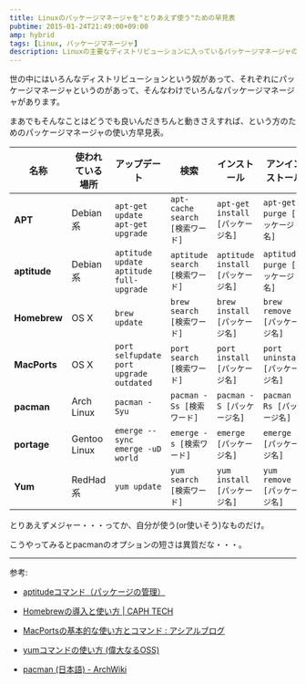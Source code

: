 ```yaml
---
title: Linuxのパッケージマネージャを"とりあえず使う"ための早見表
pubtime: 2015-01-24T21:49:00+09:00
amp: hybrid
tags: [Linux, パッケージマネージャ]
description: Linuxの主要なディストリビューションに入っているパッケージマネージャの、最低限必要そうなコマンドの早見表です。
---
```


世の中にはいろんなディストリビューションという奴があって、それぞれにパッケージマネージャというのがあって、そんなわけでいろんなパッケージマネージャがあります。

まあでもそんなことはどうでも良いんだきちんと動きさえすれば、という方のためのパッケージマネージャの使い方早見表。

<div style={{'overflow': 'auto hidden'}}>

|名称        |使われている場所|アップデート                                  |検索                           |インストール                     |アンインストール               |
|------------|----------------|----------------------------------------------|-------------------------------|---------------------------------|-------------------------------|
|**APT**     |Debian系        |`apt-get update`<br />`apt-get upgrade`       |`apt-cache search [検索ワード]`|`apt-get install [パッケージ名]` |`apt-get purge [パッケージ名]` |
|**aptitude**|Debian系        |`aptitude update`<br />`aptitude full-upgrade`|`aptitude search [検索ワード]` |`aptitude install [パッケージ名]`|`aptitude purge [パッケージ名]`|
|**Homebrew**|OS X            |`brew update`                                 |`brew search [検索ワード]`     |`brew install [パッケージ名]`    |`brew remove [パッケージ名]`   |
|**MacPorts**|OS X            |`port selfupdate`<br />`port upgrade outdated`|`port search [検索ワード]`     |`port install [パッケージ名]`    |`port uninstall [パッケージ名]`|
|**pacman**  |Arch Linux      |`pacman -Syu`                                 |`pacman -Ss [検索ワード]`      |`pacman -S [パッケージ名]`       |`pacman -Rs [パッケージ名]`    |
|**portage** |Gentoo Linux    |`emerge --sync`<br />`emerge -uD world`       |`emerge -s [検索ワード]`       |`emerge [パッケージ名]`          |`emerge -C [パッケージ名]`     |
|**Yum**     |RedHad系        |`yum update`                                  |`yum search [検索ワード]`      |`yum install [パッケージ名]`     |`yum remove [パッケージ名]`    |

</div>

とりあえずメジャー・・・ってか、自分が使う(or使いそう)なものだけ。

こうやってみるとpacmanのオプションの短さは異質だな・・・。

---

参考:
- [aptitudeコマンド（パッケージの管理）](http://www.garunimo.com/program/linux/aptitude.xhtml)

- [Homebrewの導入と使い方 | CAPH TECH](http://tech.caph.jp/2011/04/06/homebrew%E3%81%AE%E5%B0%8E%E5%85%A5%E3%81%A8%E4%BD%BF%E3%81%84%E6%96%B9/)

- [MacPortsの基本的な使い方とコマンド : アシアルブログ](http://blog.asial.co.jp/371)

- [yumコマンドの使い方 (偉大なるOSS)](http://max01.skr.jp/blog/2006/12/yum.html)

- [pacman (日本語) - ArchWiki](https://wiki.archlinux.org/index.php/Pacman_%28%E6%97%A5%E6%9C%AC%E8%AA%9E%29#.E3.83.91.E3.83.83.E3.82.B1.E3.83.BC.E3.82.B8.E3.81.AE.E3.82.A2.E3.83.83.E3.83.97.E3.82.B0.E3.83.AC.E3.83.BC.E3.83.89)

